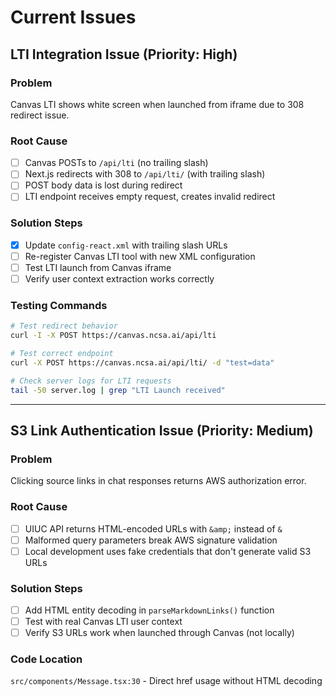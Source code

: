 # Current Issues

## LTI Integration Issue (Priority: High)

### Problem
Canvas LTI shows white screen when launched from iframe due to 308 redirect issue.

### Root Cause
- [ ] Canvas POSTs to `/api/lti` (no trailing slash)
- [ ] Next.js redirects with 308 to `/api/lti/` (with trailing slash) 
- [ ] POST body data is lost during redirect
- [ ] LTI endpoint receives empty request, creates invalid redirect

### Solution Steps
- [x] Update `config-react.xml` with trailing slash URLs
- [ ] Re-register Canvas LTI tool with new XML configuration
- [ ] Test LTI launch from Canvas iframe
- [ ] Verify user context extraction works correctly

### Testing Commands
```bash
# Test redirect behavior
curl -I -X POST https://canvas.ncsa.ai/api/lti

# Test correct endpoint
curl -X POST https://canvas.ncsa.ai/api/lti/ -d "test=data"

# Check server logs for LTI requests
tail -50 server.log | grep "LTI Launch received"
```

---

## S3 Link Authentication Issue (Priority: Medium)

### Problem
Clicking source links in chat responses returns AWS authorization error.

### Root Cause
- [ ] UIUC API returns HTML-encoded URLs with `&amp;` instead of `&`
- [ ] Malformed query parameters break AWS signature validation
- [ ] Local development uses fake credentials that don't generate valid S3 URLs

### Solution Steps
- [ ] Add HTML entity decoding in `parseMarkdownLinks()` function
- [ ] Test with real Canvas LTI user context
- [ ] Verify S3 URLs work when launched through Canvas (not locally)

### Code Location
`src/components/Message.tsx:30` - Direct href usage without HTML decoding